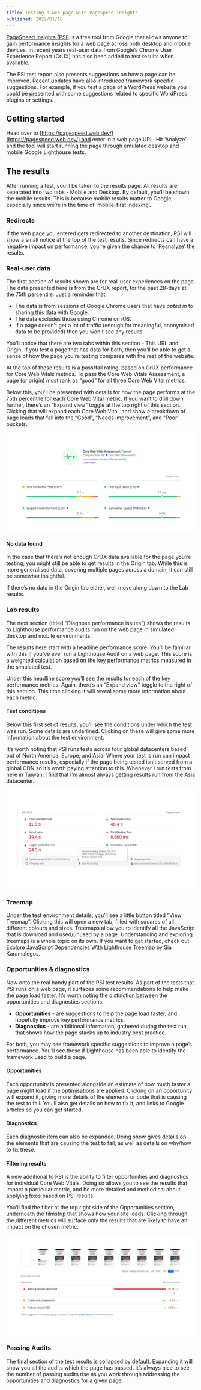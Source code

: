 ```yaml
---
title: Testing a web page with PageSpeed Insights
published: 2022/01/18
---
```


[PageSpeed Insights (PSI)](https://pagespeed.web.dev/) is a free tool from Google that allows anyone to gain performance insights for a web page across both desktop and mobile devices. In recent years real-user data from Google’s Chrome User Experience Report (CrUX) has also been added to test results when available.

The PSI test report also presents suggestions on how a page can be improved. Recent updates have also introduced framework specific suggestions. For example, if you test a page of a WordPress website you could be presented with some suggestions related to specific WordPress plugins or settings.

## Getting started

Head over to [https://pagespeed.web.dev/](https://pagespeed.web.dev/) and enter in a web page URL. Hit ‘Analyze’ and the tool will start running the page through emulated desktop and mobile Google Lighthouse tests.

## The results

After running a test, you’ll be taken to the results page. All results are separated into two tabs - Mobile and Desktop. By default, you’ll be shown the mobile results. This is because mobile results matter to Google, especially since we’re in the time of ‘mobile-first indexing’.

### Redirects

If the web page you entered gets redirected to another destination, PSI will show a small notice at the top of the test results. Since redirects can have a negative impact on performance, you’re given the chance to ‘Reanalyze’ the results.

### Real-user data

The first section of results shown are for real-user experiences on the page. The data presented here is from the CrUX report, for the past 28-days at the 75th percentile. Just a reminder that:

- The data is from sessions of Google Chrome users that have *opted in* to sharing this data with Google.
- The data excludes those using Chrome on iOS.
- If a page doesn't get a lot of traffic (enough for meaningful, anonymised data to be provided) then you won't see any results.

You’ll notice that there are two tabs within this section - This URL and Origin. If you test a page that has data for both, then you’ll be able to get a sense of how the page you’re testing compares with the rest of the website.

At the top of these results is a pass/fail rating, based on CrUX performance for Core Web Vitals metrics. To pass the Core Web Vitals Assessment, a page (or origin) must rank as “good” for all three Core Web Vital metrics.

Below this, you’ll be presented with details for how the page performs at the 75th percentile for each Core Web Vital metric. If you want to drill down further, there’s an “Expand view” toggle at the top right of this section. Clicking that will expand each Core Web Vital, and show a breakdown of page loads that fall into the “Good”, “Needs improvement”, and “Poor” buckets.

![Screenshot showing Core Web Vitals Assessment: Passed. FCP: 2.1s, LCP: 2.5s, FID: 12ms, CLS: 0.00](../../public/img/blog/586e55eecf2952bf238444324c1c5ddcd02e0a9c-1080x567.jpg "An example of a page that ranks “Good” for all three Core Web Vitals metrics.")

#### No data found

In the case that there’s not enough CrUX data available for the page you’re testing, you might still be able to get results in the Origin tab. While this is more generalised data, covering multiple pages across a domain, it can still be somewhat insightful.

If there’s no data in the Origin tab either, well move along down to the Lab results.

### Lab results

The next section (titled “Diagnose performance issues”) shows the results to Lighthouse performance audits run on the web page in simulated desktop and mobile environments.

The results here start with a headline performance score. You’ll be familiar with this If you’ve ever run a Lighthouse Audit on a web page. This score is a weighted calculation based on the key performance metrics measured in the simulated test.

Under this headline score you’ll see the results for each of the key performance metrics. Again, there’s an “Expand view” toggle to the right of this section. This time clicking it will reveal some more information about each metric.

#### Test conditions

Below this first set of results, you’ll see the conditions under which the test was run. Some details are underlined. Clicking on these will give some more information about the test environment.

It’s worth noting that PSI runs tests across four global datacenters based out of North America, Europe, and Asia. Where your test is run can impact performance results, especially if the page being tested isn’t served from a global CDN so it’s worth paying attention to this. Whenever I run tests from here in Taiwan, I find that I’m almost always getting results run from the Asia datacenter.

![A snapshot of CNN.com test results.](../../public/img/blog/180900fcd9785228baf138e62464725877fcc2e7-1080x567.jpg "A snapshot of the metrics for CNN.com, showing details about the network conditions set for the simulated mobile page test.")

### Treemap

Under the test environment details, you’ll see a little button titled “View Treemap”. Clicking this will open a new tab, filled with squares of all different colours and sizes. Treemaps allow you to identify all the JavaScript that is download and used/unused by a page. Understanding and exploring treemaps is a whole topic on its own. If you want to get started, check out [Explore JavaScript Dependencies With Lighthouse Treemap](https://sia.codes/posts/lighthouse-treemap/) by Sia Karamalegos.

### Opportunities & diagnostics

Now onto the real handy part of the PSI test results. As part of the tests that PSI runs on a web page, it surfaces some recommendations to help make the page load faster. It’s worth noting the distinction between the opportunities and diagnostics sections.

- **Opportunities** - are suggestions to help the page load faster, and hopefully improve key performance metrics.
- **Diagnostics** - are additional information, gathered during the test run, that shows how the page stacks up to industry best practice.

For both, you may see framework specific suggestions to improve a page’s performance. You’ll see these if Lighthouse has been able to identify the framework used to build a page.

#### Opportunities

Each opportunity is presented alongside an estimate of how much faster a page might load if the optimisations are applied. Clicking on an opportunity will expand it, giving more details of the elements or code that is causing the test to fail. You’ll also get details on how to fix it, and links to Google articles so you can get started.

#### Diagnostics

Each diagnostic item can also be expanded. Doing show gives details on the elements that are causing the test to fail, as well as details on why/how to fix these.

#### Filtering results

A new additional to PSI is the ability to filter opportunities and diagnostics for individual Core Web Vitals. Doing so allows you to see the results that impact a particular metric, and be more detailed and methodical about applying fixes based on PSI results.

You’ll find the filter at the top right side of the Opportunities section, underneath the filmstrip that shows how your site loads. Clicking through the different metrics will surface only the results that are likely to have an impact on the chosen metric.

![Opportunities for CNN.com filtered for LCP](../../public/img/blog/e162d6c8a447a2c7edea69c80ec18818a420edf2-1080x567.jpg "Filtering opportunities for the CNN.com website by those that should improve LCP.")

### Passing Audits

The final section of the test results is collapsed by default. Expanding it will show you all the audits which the page has passed. It’s always nice to see the number of passing audits rise as you work through addressing the opportunities and diagnostics for a given page.
